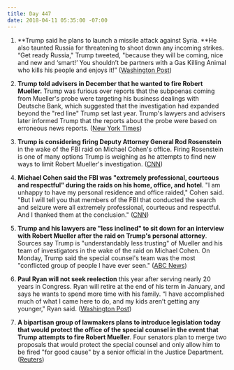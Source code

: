 ```yaml
---
title: Day 447
date: 2018-04-11 05:35:00 -07:00
---
```


1. **Trump said he plans to launch a missile attack against Syria. **He also taunted Russia for threatening to shoot down any incoming strikes. “Get ready Russia," Trump tweeted, "because they will be coming, nice and new and ‘smart!’ You shouldn’t be partners with a Gas Killing Animal who kills his people and enjoys it!” ([Washington Post](https://www.washingtonpost.com/politics/trump-says-missiles-will-be-coming-to-syria-taunts-russia-for-vowing-to-block-them/2018/04/11/7dc52fa0-3d7a-11e8-8d53-eba0ed2371cc_story.html?utm_term=.aa150ee62b99))

2. **Trump told advisers in December that he wanted to fire Robert Mueller.** Trump was furious over reports that the subpoenas coming from Mueller's probe were targeting his business dealings with Deutsche Bank, which suggested that the investigation had expanded beyond the "red line" Trump set last year. Trump's lawyers and advisers later informed Trump that the reports about the probe were based on erroneous news reports. ([New York Times](https://www.nytimes.com/2018/04/10/us/politics/trump-sought-to-fire-mueller-in-december.html))

3. **Trump is considering firing Deputy Attorney General Rod Rosenstein** in the wake of the FBI raid on Michael Cohen's office. Firing Rosenstein is one of many options Trump is weighing as he attempts to find new ways to limit Robert Mueller's investigation. ([CNN](https://www.cnn.com/2018/04/10/politics/trump-rod-rosenstein-robert-mueller/index.html))

4. **Michael Cohen said the FBI was "extremely professional, courteous and respectful" during the raids on his home, office, and hotel**. "I am unhappy to have my personal residence and office raided," Cohen said. "But I will tell you that members of the FBI that conducted the search and seizure were all extremely professional, courteous and respectful. And I thanked them at the conclusion." ([CNN](https://www.cnn.com/2018/04/10/politics/michael-cohen-fbi-raid/index.html))

5. **Trump and his lawyers are "less inclined" to sit down for an interview with Robert Mueller after the raid on Trump's personal attorney**. Sources say Trump is "understandably less trusting" of Mueller and his team of investigators in the wake of the raid on Michael Cohen. On Monday, Trump said the special counsel's team was the most "conflicted group of people I have ever seen." ([ABC News](http://abcnews.go.com/Politics/president-trump-inclined-sit-special-counsel-interview-raid/story?id=54362470))

6. **Paul Ryan will not seek reelection** this year after serving nearly 20 years in Congress. Ryan will retire at the end of his term in January, and says he wants to spend more time with his family. “I have accomplished much of what I came here to do, and my kids aren’t getting any younger," Ryan said. ([Washington Post](https://www.washingtonpost.com/powerpost/house-speaker-paul-ryan-will-not-seek-reelection-he-tells-friends-and-colleagues/2018/04/11/0d2719e4-3d83-11e8-8d53-eba0ed2371cc_story.html?utm_term=.84a3cd08ef97))

7. **A bipartisan group of lawmakers plans to introduce legislation today that would protect the office of the special counsel in the event that Trump attempts to fire Robert Mueller**. Four senators plan to merge two proposals that would protect the special counsel and only allow him to be fired "for good cause" by a senior official in the Justice Department. ([Reuters](https://www.reuters.com/article/us-usa-trump-russia/bipartisan-group-of-senators-introduce-proposal-to-protect-mueller-idUSKBN1HI1VA))